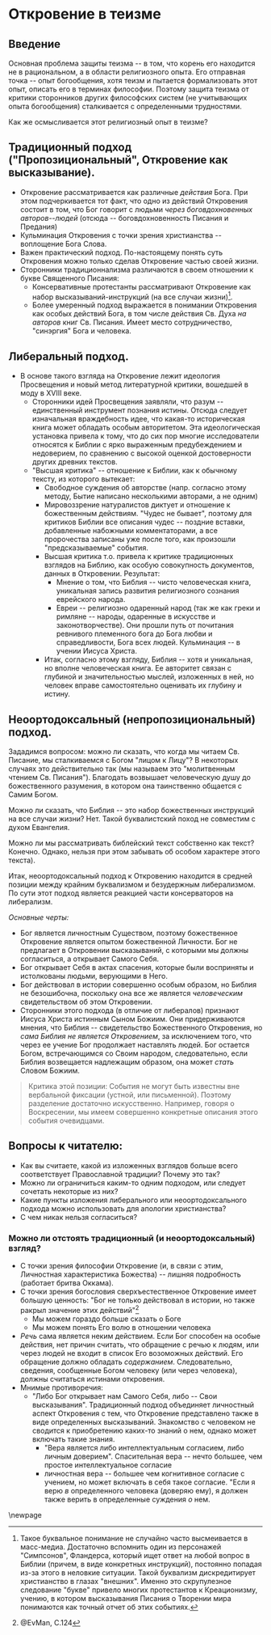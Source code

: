 # Откровение в теизме


## Введение

Основная проблема защиты теизма -- в том, что корень его находится не в рациональном, а в области религиозного опыта. Его отправная точка -- опыт богообщения, хотя теизм и пытается формализовать этот опыт, описать его в терминах философии. Поэтому защита теизма от критики сторонников других философских систем (не учитывающих опыта богообщения) сталкивается с определенными трудностями. 

<!--Сложно себе представить общение с пантеистическим, безличностным божеством-->

Как же осмысливается этот религиозный опыт в теизме?

## Традиционный подход ("Пропозициональный", Откровение как высказывание).

* Откровение рассматривается как различные *действия* Бога. При этом подчеркивается тот факт, что одно из действий Откровения состоит в том, что Бог говорит с людьми *через боговдохновенных авторов--людей* (отсюда -- боговдохновенность Писания и Предания)
* Кульминация Откровения с точки зрения христианства -- воплощение Бога Слова.
* Важен практический подход. По-настоящему понять суть Откровения можно только сделав Откровение частью своей жизни.
* Сторонники традиционнализма различаются в своем отношении к букве Священного Писания: 
    * Консервативные протестанты рассматривают Откровение как набор высказываний-инструкций (на все случаи жизни)[^25]. 
    * Более умеренный подход выражается в понимании Откровения как особых действий Бога, в том числе действия Св. Духа *на авторов* книг Св. Писания. Имеет место сотрудничество, "синэргия" Бога и человека.

## Либеральный подход.

* В основе такого взгляда на Откровение лежит идеология Просвещения и новый метод литературной критики, вошедшей в моду в XVIII веке.
    * Сторонники идей Просвещения заявляли, что разум -- единственный инструмент познания истины.
      Отсюда следует изначальная враждебность идее, что какая-то историческая книга может обладать особым авторитетом. Эта идеологическая установка привела к тому, что до сих пор многие исследователи относятся к Библии с ярко выраженным предубеждением и недоверием, по сравнению с высокой оценкой достоверности других древних текстов. 
    * "Высшая критика" -- отношение к Библии, как к обычному тексту, из которого вытекает:
        * Свободное суждения об авторстве (напр. согласно этому методу, Бытие написано несколькими авторами, а не одним)
        * Мировоззрение натуралистов диктует и отношение к божественным действиям. "Чудес не бывает", поэтому для критиков Библии все описания чудес -- поздние вставки, добавленные набожными комментаторами, а все пророчества записаны уже после того, как произошли "предсказываемые" события. 
        * Высшая критика т.о. привела к критике традиционных взглядов на Библию, как особую совокупность документов, данных в Откровении. Результат: 
            * Мнение о том, что Библия -- чисто человеческая книга, уникальная запись развития религиозного сознания еврейского народа.
            * Евреи -- религиозно одаренный народ (так же как греки и римляне -- народы, одаренные в искусстве и законотворчестве). Они прошли путь от почитания ревнивого племенного бога до Бога любви и справедливости, Бога всех людей. Кульминация -- в учении Иисуса Христа.
        * Итак, согласно этому взгляду, Библия -- хотя и уникальная, но вполне человеческая книга. Ее авторитет связан с глубиной и значительностью мыслей, изложенных в ней, но человек вправе самостоятельно оценивать их глубину и истину.

## Неоортодоксальный (непропозициональный) подход. 

Зададимся вопросом: можно ли сказать, что когда мы читаем Св. Писание, мы сталкиваемся с Богом "лицом к Лицу"? В некоторых случаях это действительно так (мы называем это "молитвенным чтением Св. Писания"). Благодать возвышает человеческую душу до божественного разумения, в котором она таинственно общается с Самим Богом.

Можно ли сказать, что Библия -- это набор божественных инструкций на все случаи жизни? Нет. Такой буквалистский поход не совместим с духом Евангелия.

Можно ли мы рассматривать библейский текст собственно как текст? Конечно. Однако, нельзя при этом  забывать об особом характере этого текста).

Итак, неоортодоксальный подход к Откровению находится в средней позиции между крайним буквализмом и безудержным либерализмом. По сути этот подход является реакцией части консерваторов на либерализм. 

<!-- Даже можем выявить некоторые нестыковки. У св. отцов прошлого заметно стремление показать что в Библии совсем нет противоречий. Например, у св. Иоанна Златоуста встречаются довольно натянутые попытки примирить некоторые малозначительные расхождения у евангелистов. Хотя сам же св. Иоанн говорит о том, что евангелисты едины в главном и расходятся в маловажном.
цитату сюда! -->

*Основные черты:*

* Бог является личностным Существом, поэтому божественное Откровение является опытом божественной Личности. Бог не предлагает в Откровении высказываний, с которыми мы должны согласиться, а открывает Самого Себя.
* Бог открывает Себя в актах спасения, которые были восприняты и истолкованы людьми, верующими в Него.
* Бог действовал в истории совершенно особым образом, но Библия не безошибочна, поскольку она все же является _человеческим_ свидетельством об этом Откровении.
* Сторонники этого подхода (в отличие от либералов) признают Иисуса Христа истинным Сыном Божиим. Они придерживаются мнения, что Библия -- свидетельство Божественного Откровения, но *сама Библия не является Откровением*, за исключением того, что через ее учение Бог продолжает наставлять людей. Бог остается Богом, встречающимся со Своим народом, следовательно, если Библия возвещается надлежащим образом, она может *стать* Словом Божиим.

>Критика этой позиции: События не могут быть известны вне вербальной фиксации (устной, или письменной). Поэтому разделение достаточно искусственно. Например, говоря о Воскресении, мы имеем совершенно конкретные описания этого события очевидцами.

## Вопросы к читателю:

* Как вы считаете, какой из изложенных взглядов больше всего соответствует Православной традиции? Почему это так?
* Можно ли ограничиться каким-то одним подходом, или следует сочетать некоторые из них?
* Какие пункты изложения либерального или неоортодоксального подхода можно использовать для апологии христианства? 
* С чем никак нельзя согласиться?

### Можно ли отстоять традиционный (и неоортодоксальный) взгляд?

* С точки зрения философии Откровение (и, в связи с этим, Личностная характеристика Божества) -- лишняя подробность (работает бритва Оккама).
* С точки зрения богословия сверхъестественное Откровение имеет большую ценность: "Бог не только действовал в истории, но также ракрыл значение этих действий"[^26] 
    * Мы можем гораздо больше сказать о Боге
    * Мы можем понять Его волю в отношении человека
* _Речь_ сама является неким действием. Если Бог способен на особые действия, нет причин считать, что обращение с речью к людям, или через людей не входит в список Его возоможных действий. Его обращение должно обладать _содержанием_. Следовательно, сведения, сообщенные Богом человеку (или через человека), должны считаться истинами откровения. 
* Мнимые противоречия: 
    * "Либо Бог открывает нам Самого Себя, либо -- Свои высказывания". Традиционный подход объединяет личностный аспект Откровения с тем, что Откровение представлено также в виде определенных высказываний. Знакомство с человеком не сводится к приобретению каких-то знаний о нем, однако может включать такие знания.
        * "Вера является либо интеллектуальным согласием, либо личным доверием". Спасительная вера -- нечто большее, чем простое интеллектуальное согласие
        * личностная вера -- большее чем когнитивное согласие с учением, но может включать в себя такое согласие. "Если я верю _в_ определенного человека (доверяю ему), я должен также верить в определенные суждения _о_ нем.

<!--            * Дело, видимо в том, что не всякий человек обладает достаточными духовными силами для того, чтобы вместить возможно больший опыт богообщения и самостоятельно формулировать полученные представления ("нет человеческих слов"), сказать, каким является Бог (например, только отдельные святые сподобились созерцания св. Троицы при жизни и еще меньшее число нашло подходящие человеческие слова, чтобы хоть как-то выразить эту Реальность). С другой стороны важнейшая вещь - спасение человека, и именно для этого необходимы конкретные заповеди и утверждения (к тому же, человек способен забывать о Боге и его заповедях. У Златоуста постоянный призыв к памятованию Бога, изучению его заповедей (для того, чтобы исполнять). Словесные сообщения нужны для того же, для возвышения ума к Богу и исправления жизни.
%% опыт богообщения (напр. евангелистов) → Св. Писание → опыт богообщения (человек, читающий Св. Писание)
%% человек способен прийти к вере рациональным путем, но в конце этого пути необходим опыт Бога и только тогда человек получает возможность полноценной религиозной жизни. -->

[^25]: Такое буквальное понимание не случайно часто высмеивается в масс-медиа. Достаточно вспомнить один из персонажей "Симпсонов", Фландерса, который ищет ответ на любой вопрос в Библии (причем, в виде конкретных инструкций), постоянно попадая из-за этого в неловкие ситуации. Такой буквализм дискредитирует христианство в глазах "внешних". Именно это скрупулезное следование "букве" привело многих протестантов к Креационизму, учению, в котором высказывания Писания о Творении мира понимаются как точный отчет об этих событиях.

[^26]: @EvMan, С.124

\newpage

